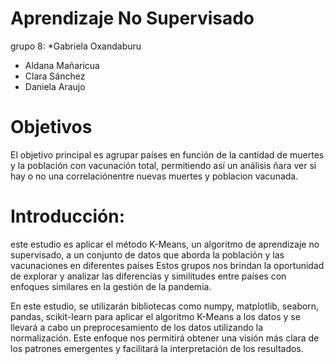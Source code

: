 
# Aprendizaje No Supervisado
grupo 8:
*Gabriela Oxandaburu
* Aldana Mañaricua
* Clara Sánchez
* Daniela Araujo

# Objetivos

El objetivo principal es agrupar países en función de la cantidad de muertes y la población con vacunación total, permitiendo así un análisis ñara ver si hay o no una correlaciónentre nuevas muertes y poblacion vacunada. 

# Introducción:
este estudio es aplicar el método K-Means, un algoritmo de aprendizaje no supervisado, a un conjunto de datos que aborda la población y las vacunaciones en diferentes países
 Estos grupos nos brindan la oportunidad de explorar y analizar las diferencias y similitudes entre países con enfoques similares en la gestión de la pandemia. 

En este estudio, se utilizarán bibliotecas como numpy, matplotlib, seaborn, pandas, scikit-learn para aplicar el algoritmo K-Means a los datos y se llevará a cabo un preprocesamiento de los datos utilizando la normalización. Este enfoque nos permitirá obtener una visión más clara de los patrones emergentes y facilitará la interpretación de los resultados.
